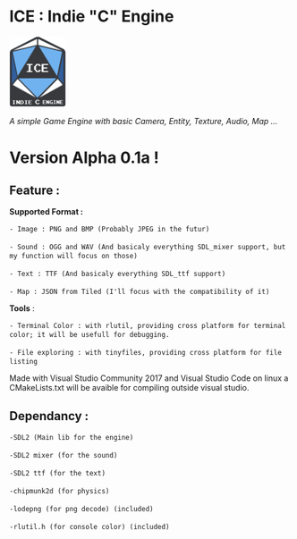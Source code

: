 
# ICE : Indie "C" Engine
<img alt="ICE Logo" src="Test/res/img/ice_logo.png" width=20% height=20%> 

_A simple Game Engine with basic Camera, Entity, Texture, Audio, Map ..._

# Version **Alpha 0.1a** !
	
## Feature :

**Supported Format :** 

	- Image : PNG and BMP (Probably JPEG in the futur)
	
	- Sound : OGG and WAV (And basicaly everything SDL_mixer support, but my function will focus on those)
	
	- Text : TTF (And basicaly everything SDL_ttf support)
	
	- Map : JSON from Tiled (I'll focus with the compatibility of it)

**Tools** :

	- Terminal Color : with rlutil, providing cross platform for terminal color; it will be usefull for debugging.
	
	- File exploring : with tinyfiles, providing cross platform for file listing


Made with Visual Studio Community 2017 and Visual Studio Code on linux
a CMakeLists.txt will be avaible for compiling outside visual studio.

## Dependancy : 

	-SDL2 (Main lib for the engine)  
	
	-SDL2 mixer (for the sound)   
	
	-SDL2 ttf (for the text)   
	
	-chipmunk2d (for physics)
	
	-lodepng (for png decode) (included)   
	
	-rlutil.h (for console color) (included)

